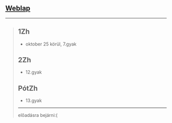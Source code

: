 ## [Weblap](https://vopraai.web.elte.hu/)
---
>## 1Zh
>- oktober 25 körül, 7.gyak
>## 2Zh
>- 12.gyak
>## PótZh
>- 13.gyak
>---
>előadásra bejárni:(
